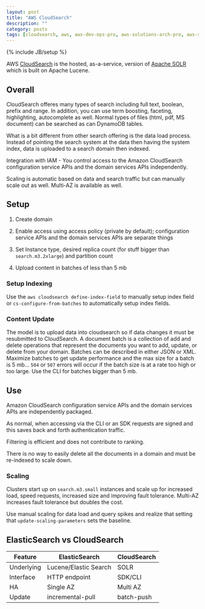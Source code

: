 ```yaml
---
layout: post
title: "AWS CloudSearch"
description: ""
category: posts
tags: [cloudsearch, aws, aws-dev-ops-pro, aws-solutions-arch-pro, aws-services]
---
```

{% include JB/setup %}

AWS [CloudSearch](https://aws.amazon.com/documentation/cloudsearch/) is the hosted, as-a-service, version of [Apache SOLR](http://lucene.apache.org/solr/) which is built on Apache Lucene.

## Overall 

CloudSearch offeres many types of search including full text, boolean, prefix and range. In addition, you can use 
term boosting, faceting, highlighting, autocomplete as well. Normal types of files (html, pdf, MS document) can be searched as can DynamoDB tables.

What is a bit different from other search offering is the data load process. Instead of pointing the search system at the data then having the system index, data is uploaded to a search domain then indexed.

Integration with IAM - You control access to the Amazon CloudSearch configuration service APIs and the domain services APIs independently.

Scaling is automatic based on data and search traffic but can manually scale out as well. Multi-AZ is available as well.

## Setup

1. Create domain

2. Enable access using access policy (private by default); configuration service APIs and the domain services APIs are separate things

3. Set Instance type, desired replica count (for stuff bigger than `search.m3.2xlarge`) and partition count

4. Upload content in batches of less than 5 mb

### Setup Indexing

Use the `aws cloudsearch define-index-field` to manually setup index field or `cs-configure-from-batches` to automatically setup index fields.

### Content Update

The model is to upload data into cloudsearch so if data changes it must be resubmitted to CloudSearch. A document batch is a collection of add and delete operations that represent the documents you want to add, update, or delete from your domain. Batches can be described in either JSON or XML. Maximize batches to get update performance and the max size for a batch is 5 mb... `504` or `507` errors will occur if the batch size is at a rate too high or too large. Use the CLI for batches bigger than 5 mb.

## Use

Amazon CloudSearch configuration service APIs and the domain services APIs are independently packaged. 

As normal, when accessing via the CLI or an SDK requests are signed and this saves back and forth authentication traffic.

Filtering is efficient and does not contribute to ranking. 

There is no way to easily delete all the documents in a domain and must be re-indexed to scale down. 

### Scaling

Clusters start up on `search.m3.small` instances and scale up for increased load, speed requests, increased size and improving fault tolerance. Multi-AZ increases fault tolerance but doubles the cost.

Use manual scaling for data load and query spikes and realize that setting that `update-scaling-parameters` sets the baseline.


## ElasticSearch vs CloudSearch

| Feature | ElasticSearch | CloudSearch  |
|---------------|---------------|-------|
| Underlying | Lucene/Elastic Search | SOLR |
| Interface | HTTP endpoint | SDK/CLI |
| HA | Single AZ | Multi AZ |
| Update | incremental-pull | batch-push |


